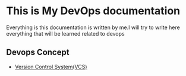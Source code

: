 # This is My DevOps documentation

Everything is this documentation is written by me.I will try to write here everything that will be learned related to devops

## Devops Concept

- [Version Control System(VCS)](https://github.com/mamun2519/learn-devOps-concept/tree/main/version-control-system)
